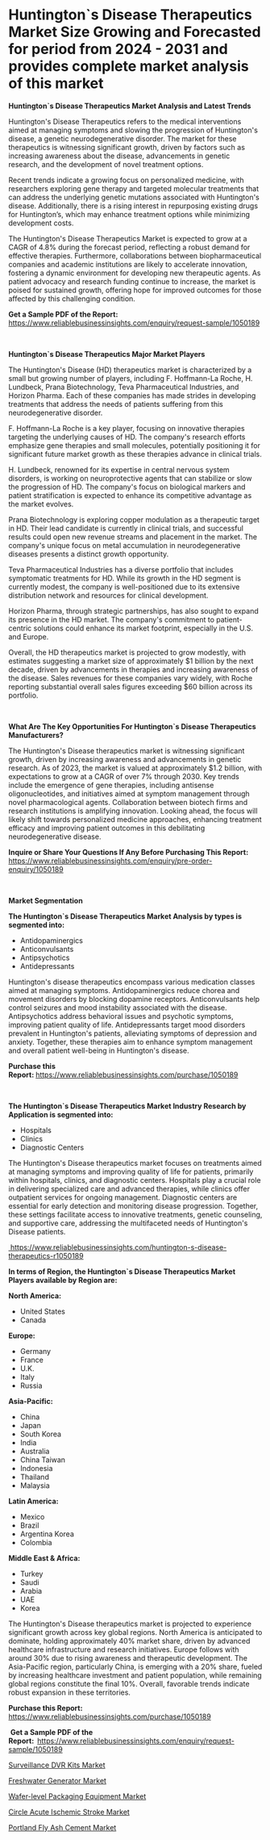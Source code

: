 <p><h1>Huntington`s Disease Therapeutics Market Size Growing and Forecasted for period from 2024 - 2031 and provides complete market analysis of this market</h1></p><p><strong>Huntington`s Disease Therapeutics Market Analysis and Latest Trends</strong></p>
<p><p>Huntington's Disease Therapeutics refers to the medical interventions aimed at managing symptoms and slowing the progression of Huntington's disease, a genetic neurodegenerative disorder. The market for these therapeutics is witnessing significant growth, driven by factors such as increasing awareness about the disease, advancements in genetic research, and the development of novel treatment options.</p><p>Recent trends indicate a growing focus on personalized medicine, with researchers exploring gene therapy and targeted molecular treatments that can address the underlying genetic mutations associated with Huntington's disease. Additionally, there is a rising interest in repurposing existing drugs for Huntington’s, which may enhance treatment options while minimizing development costs.</p><p>The Huntington's Disease Therapeutics Market is expected to grow at a CAGR of 4.8% during the forecast period, reflecting a robust demand for effective therapies. Furthermore, collaborations between biopharmaceutical companies and academic institutions are likely to accelerate innovation, fostering a dynamic environment for developing new therapeutic agents. As patient advocacy and research funding continue to increase, the market is poised for sustained growth, offering hope for improved outcomes for those affected by this challenging condition.</p></p>
<p><strong>Get a Sample PDF of the Report:&nbsp;</strong> <a href="https://www.reliablebusinessinsights.com/enquiry/request-sample/1050189?utm_campaign=60&utm_medium=2&utm_source=Github&utm_content=ia&utm_term=18112024&utm_id=huntingtons-disease-therapeutics">https://www.reliablebusinessinsights.com/enquiry/request-sample/1050189</a></p>
<p>&nbsp;</p>
<p><strong>Huntington`s Disease Therapeutics Major Market Players</strong></p>
<p><p>The Huntington's Disease (HD) therapeutics market is characterized by a small but growing number of players, including F. Hoffmann-La Roche, H. Lundbeck, Prana Biotechnology, Teva Pharmaceutical Industries, and Horizon Pharma. Each of these companies has made strides in developing treatments that address the needs of patients suffering from this neurodegenerative disorder.</p><p>F. Hoffmann-La Roche is a key player, focusing on innovative therapies targeting the underlying causes of HD. The company's research efforts emphasize gene therapies and small molecules, potentially positioning it for significant future market growth as these therapies advance in clinical trials.</p><p>H. Lundbeck, renowned for its expertise in central nervous system disorders, is working on neuroprotective agents that can stabilize or slow the progression of HD. The company's focus on biological markers and patient stratification is expected to enhance its competitive advantage as the market evolves.</p><p>Prana Biotechnology is exploring copper modulation as a therapeutic target in HD. Their lead candidate is currently in clinical trials, and successful results could open new revenue streams and placement in the market. The company's unique focus on metal accumulation in neurodegenerative diseases presents a distinct growth opportunity.</p><p>Teva Pharmaceutical Industries has a diverse portfolio that includes symptomatic treatments for HD. While its growth in the HD segment is currently modest, the company is well-positioned due to its extensive distribution network and resources for clinical development.</p><p>Horizon Pharma, through strategic partnerships, has also sought to expand its presence in the HD market. The company's commitment to patient-centric solutions could enhance its market footprint, especially in the U.S. and Europe.</p><p>Overall, the HD therapeutics market is projected to grow modestly, with estimates suggesting a market size of approximately $1 billion by the next decade, driven by advancements in therapies and increasing awareness of the disease. Sales revenues for these companies vary widely, with Roche reporting substantial overall sales figures exceeding $60 billion across its portfolio.</p></p>
<p>&nbsp;</p>
<p><strong>What Are The Key Opportunities For Huntington`s Disease Therapeutics Manufacturers?</strong></p>
<p><p>The Huntington's Disease therapeutics market is witnessing significant growth, driven by increasing awareness and advancements in genetic research. As of 2023, the market is valued at approximately $1.2 billion, with expectations to grow at a CAGR of over 7% through 2030. Key trends include the emergence of gene therapies, including antisense oligonucleotides, and initiatives aimed at symptom management through novel pharmacological agents. Collaboration between biotech firms and research institutions is amplifying innovation. Looking ahead, the focus will likely shift towards personalized medicine approaches, enhancing treatment efficacy and improving patient outcomes in this debilitating neurodegenerative disease.</p></p>
<p><strong>Inquire or Share Your Questions If Any Before Purchasing This Report:</strong> <a href="https://www.reliablebusinessinsights.com/enquiry/pre-order-enquiry/1050189?utm_campaign=60&utm_medium=2&utm_source=Github&utm_content=ia&utm_term=18112024&utm_id=huntingtons-disease-therapeutics">https://www.reliablebusinessinsights.com/enquiry/pre-order-enquiry/1050189</a></p>
<p>&nbsp;</p>
<p><strong>Market Segmentation</strong></p>
<p><strong>The Huntington`s Disease Therapeutics Market Analysis by types is segmented into:</strong></p>
<p><ul><li>Antidopaminergics</li><li>Anticonvulsants</li><li>Antipsychotics</li><li>Antidepressants</li></ul></p>
<p><p>Huntington's disease therapeutics encompass various medication classes aimed at managing symptoms. Antidopaminergics reduce chorea and movement disorders by blocking dopamine receptors. Anticonvulsants help control seizures and mood instability associated with the disease. Antipsychotics address behavioral issues and psychotic symptoms, improving patient quality of life. Antidepressants target mood disorders prevalent in Huntington's patients, alleviating symptoms of depression and anxiety. Together, these therapies aim to enhance symptom management and overall patient well-being in Huntington's disease.</p></p>
<p><strong>Purchase this Report:&nbsp;</strong><a href="https://www.reliablebusinessinsights.com/purchase/1050189?utm_campaign=60&utm_medium=2&utm_source=Github&utm_content=ia&utm_term=18112024&utm_id=huntingtons-disease-therapeutics">https://www.reliablebusinessinsights.com/purchase/1050189</a></p>
<p>&nbsp;</p>
<p><strong>The Huntington`s Disease Therapeutics Market Industry Research by Application is segmented into:</strong></p>
<p><ul><li>Hospitals</li><li>Clinics</li><li>Diagnostic Centers</li></ul></p>
<p><p>The Huntington's Disease therapeutics market focuses on treatments aimed at managing symptoms and improving quality of life for patients, primarily within hospitals, clinics, and diagnostic centers. Hospitals play a crucial role in delivering specialized care and advanced therapies, while clinics offer outpatient services for ongoing management. Diagnostic centers are essential for early detection and monitoring disease progression. Together, these settings facilitate access to innovative treatments, genetic counseling, and supportive care, addressing the multifaceted needs of Huntington's Disease patients.</p></p>
<p><a href="https://www.reliablebusinessinsights.com/huntington-s-disease-therapeutics-r1050189?utm_campaign=60&utm_medium=2&utm_source=Github&utm_content=ia&utm_term=18112024&utm_id=huntingtons-disease-therapeutics">&nbsp;https://www.reliablebusinessinsights.com/huntington-s-disease-therapeutics-r1050189</a></p>
<p><strong>In terms of Region, the Huntington`s Disease Therapeutics Market Players available by Region are:</strong></p>
<p>
    <p> <strong> North America: </strong>
        <ul>
            <li>United States</li>
            <li>Canada</li>
        </ul>
        </p> 
    <p> <strong> Europe: </strong>
        <ul>
            <li>Germany</li>
            <li>France</li>
            <li>U.K.</li>
            <li>Italy</li>
            <li>Russia</li>
        </ul>
        </p> 
    <p> <strong> Asia-Pacific: </strong>
        <ul>
            <li>China</li>
            <li>Japan</li>
            <li>South Korea</li>
            <li>India</li>
            <li>Australia</li>
            <li>China Taiwan</li>
            <li>Indonesia</li>
            <li>Thailand</li>
            <li>Malaysia</li>
        </ul>
        </p> 
    <p> <strong> Latin America: </strong>
        <ul>
            <li>Mexico</li>
            <li>Brazil</li>
            <li>Argentina Korea</li>
            <li>Colombia</li>
        </ul>
        </p> 
    <p> <strong> Middle East & Africa: </strong>
        <ul>
            <li>Turkey</li>
            <li>Saudi</li>
            <li>Arabia</li>
            <li>UAE</li>
            <li>Korea</li>
        </ul>
    </p>
    </p>
<p><p>The Huntington's Disease therapeutics market is projected to experience significant growth across key global regions. North America is anticipated to dominate, holding approximately 40% market share, driven by advanced healthcare infrastructure and research initiatives. Europe follows with around 30% due to rising awareness and therapeutic development. The Asia-Pacific region, particularly China, is emerging with a 20% share, fueled by increasing healthcare investment and patient population, while remaining global regions constitute the final 10%. Overall, favorable trends indicate robust expansion in these territories.</p></p>
<p><strong>Purchase this Report: </strong><a href="https://www.reliablebusinessinsights.com/purchase/1050189?utm_campaign=60&utm_medium=2&utm_source=Github&utm_content=ia&utm_term=18112024&utm_id=huntingtons-disease-therapeutics">https://www.reliablebusinessinsights.com/purchase/1050189</a></p>
<p>&nbsp;<strong>Get a Sample PDF of the Report:&nbsp;&nbsp;</strong><a href="https://www.reliablebusinessinsights.com/enquiry/request-sample/1050189?utm_campaign=60&utm_medium=2&utm_source=Github&utm_content=ia&utm_term=18112024&utm_id=huntingtons-disease-therapeutics">https://www.reliablebusinessinsights.com/enquiry/request-sample/1050189</a></p>
<p><strong></strong></p>
<p><p><a href="https://www.linkedin.com/pulse/global-surveillance-dvr-kits-market-trends-insights-growth-iopie?utm_campaign=60&utm_medium=2&utm_source=Github&utm_content=ia&utm_term=18112024&utm_id=huntingtons-disease-therapeutics">Surveillance DVR Kits Market</a></p><p><a href="https://issuu.com/reportprime-2/docs/freshwater-generator-market-size-20_db24cd0a729944?utm_campaign=60&utm_medium=2&utm_source=Github&utm_content=ia&utm_term=18112024&utm_id=huntingtons-disease-therapeutics">Freshwater Generator Market</a></p><p><a href="https://github.com/NargisHussain432/Market-Research-Report-List-1/blob/main/wafer-level-packaging-equipment-market.md?utm_campaign=60&utm_medium=2&utm_source=Github&utm_content=ia&utm_term=18112024&utm_id=huntingtons-disease-therapeutics">Wafer-level Packaging Equipment Market</a></p><p><a href="https://github.com/FahadAhmed223/Market-Research-Report-List-1/blob/main/circle-acute-ischemic-stroke-market.md?utm_campaign=60&utm_medium=2&utm_source=Github&utm_content=ia&utm_term=18112024&utm_id=huntingtons-disease-therapeutics">Circle Acute Ischemic Stroke Market</a></p><p><a href="https://issuu.com/reportprime-2/docs/portland-fly-ash-cement-market-size_99a5f0e2c6b49b?utm_campaign=60&utm_medium=2&utm_source=Github&utm_content=ia&utm_term=18112024&utm_id=huntingtons-disease-therapeutics">Portland Fly Ash Cement Market</a></p></p>